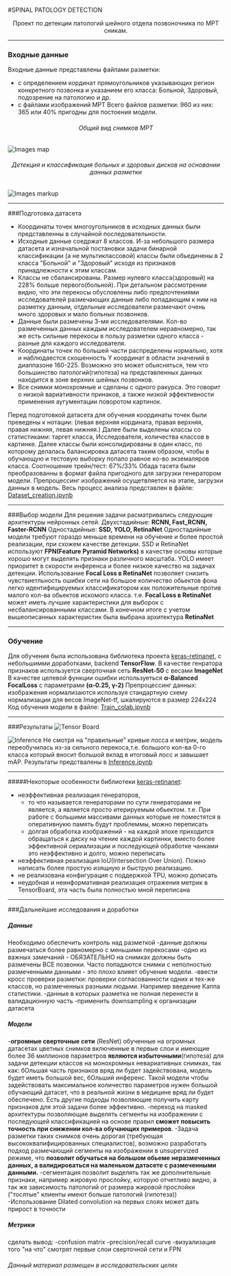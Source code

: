 #SPINAL PATOLOGY DETECTION
<center>Проект по детекции патологий шейного отдела позвоночника по МРТ сникам.</center>

-----

### Входные данные
Входные данные представлены файлами разметки: 
- с определением кординат прямоугольников указывающих регион конкретного позвонка и указанием его класса: Больной, Здоровый, подозрение на патологию и др.
- с файлами изображений МРТ
Всего файлов разметки: 960 из них: 365 или 40% пригодны для постоения модели.

###### <center>Общий вид снимков МРТ

![Images map](/content/spinal_shots_map.png)

###### <center>Детекция и классификация больных и здоровых дисков на основании данных разметки

![Images markup](/content/spinal_shots_markup.png)

----

###Подготовка датасета
- Координаты точек многоугольников в исходных данных были представленны в случайной последовательности.  
- Исходные данные соедржат 8 классов. И-за небольшого размера датасета и изначальной постановки задачи бинарной классификации (а не мультиклассовой) классы были обьединены в 2 класса "Больной" и "Здоровый" исходя из признаков принадлежности к этим классам. 
- Классы не сбалансированы. Размер нулевго класса(здоровый) на 228% больше первого(больной). При детальном рассмотрении видно, что эти перекосы обусловлены либо предпочтениями исследователей размечающих данные либо попадающим к ним на разметку данным, отдельные исследователи размечают очень много здоровых и мало больных позвонков.
- Данные были размечены 3-мя исследователями. Кол-во размеченных данных каждым исследователем неравномерно, так же есть сильные перекосы в пользу разметки одного класса - разные для каждого исследователя.
- Координаты точек по большей части распределены нормально, хотя и наблюдаестся скошенность Y координат в области значений в диаппазоне 160-225. Возможно это может обьясняться, тем что большинство патологий(гипотеза) на представленных данных находится в зоне верхних шейных позвонков.
- Все снимки монохромные и сделаны с одного ракурса. Это говорит о низкой вариативности принаков, а также низкой эффективности применения аугументации поворотом картинок.

Перед подготовкой датасета для обучения координаты точек были преведены к нотации: (левая верхняя кордината, правая верхняя, правая нижняя, левая нижняя.) Далее были выделены классы со статистиками: таргет класса, Исследователя, количества классов в картинке. Далее классы были консолидированы в один класс, по которому делалась балансировка датасета таким образом, чтобы в обучающую и тестовую выборку попало равное ко-во экземаляров класса. Соотношение трейн/тест: 67%/33%
Обада тасета были преобразованны в формат файла пригодного для загрузки генератором модели.
Препроцессинг изображений осущетвляется на этапе, загрузки данных в модель.
Весь процесс анализа представлен в файле: [Dataset_creation.ipynb](Dataset_creation.ipynb)

---

###Выбор модели
Для решения задачи расматривались следующие архитектуры нейронных сетей.
Двухстадийные: <b>RCNN, Fast_RCNN, Faster-RCNN</b>
Одностадийные: <b>SSD, YOLO, RetinaNet</b>
Одностадийные модели требуют гораздо меньше времени на обучение и более простой реализации, при схожем качестве детекции. SSD и RetinaNet используют <b>FPN(Feature Pyramid Networks)</b> в качестве основы которые хорошо могут выделять признаки различного масштаба. YOLO имеет приоритет в скорости инференса и более низкое качество на задачах детекции. Использование <b>Focal Loss в RetinaNet</b> позволяет снизить чувствиетльность ошибки сети на большое количество обьектов фона легко идентифицируемых классификатором как положительные против малого кол-ва обьектов искомого класса. т.е. <b>Focal Loss в RetinaNet</b> может иметь лучшие характеристики для выборок с несбалансированными классами.
В конечном итоге с учетом вышеописанных характеристик была выбрана архитектура <b>RetinaNet</b> 

---
### Обучение
Для обучения была использована библиотека проекта [keras-retinanet](https://github.com/fizyr/keras-retinanet), с небольшимми доработками, backend <b>TensorFlow</b>.
В качестве генратора признаков используется сверточная сеть <b>ResNet-50</b> с весами <b>ImageNet</b>
В качестве целевой функции ошибки используеться <b>α-Balanced FocalLoss</b> c параметрами <b>(α-0.25, γ-2)</b>
Препроцессинг данных: изображения нормализаются используя стандартную схему нормализации для весов ImageNet-tf, шкалируются в размер 224х224
Код обучения модели в файле: [Train_colab.ipynb](Train_colab.ipynb)

---
###Результаты
![Tensor Board](/content/TensorBoard.png)

![Inference](./content/inference.png)
Не смотря на "правильные" кривые лосса и метрик, модель переобучилась из-за сильного перекоса,т.е. большого кол-ва 0-го класса который вносит большой вклад в итоговый лосс и завышает mAP.
Результаты предствалены в [Inference.ipynb](Inference.ipynb)

----

#####Некоторые особенности библиотеки [keras-retinanet](https://github.com/fizyr/keras-retinanet):
- неэффективная реализация генераторов, 
    - то что называется генераторами по сути генераторами не является, а является просто итерируемым обьектом. т.е. При работе с большими массивами данных которые не поместятся в оперативнукю память будут проблеммы, можно переписать
    - долгая обработка изображений - на каждой эпохе приходится обращаться к диску на чтение каждой картинки, вместо более эффективной сериализации и последующей обработке чанками это неэффективно и долго, можно переписать
- неэффективная реализация IoU(Intersection Over Union). Пожно написать более простую изящную и быструю реализацию.
- не реализована конфигурация с поддержкой TPU, можно дописать
- неудобная и неинформативная реализация отражения метрик в TensorBoard, эта часть была полностью мной переписана 

---
###Дальнейшие исследования и доработки
##### Данные
Необходимо обеспечить контроль над разметкой
-данные должны размечаться более равномерно с меньшими перекосами
-одно из важных замечаний - ОБЯЗАТЕЛЬНО на снимках должны быть размечены ВСЕ позвонки. Часто попадаются снимки с неполностью размеченными данными - это плохо влияет обучение модели.
-ввести кросс проверки разметки: проверки согласованности одних и тех-же классов, но размеченных разными людьми. Например введение Каппа статистики.
-данные в которых разметка не полная перенести в валидационную часть
-применить downsampling к организации датасета

##### Модели
-<b>огромные сверточные сети</b> (ResNet) обученные на огромных датасетах цветных снимков включенные в первые слои и имеющие более 36 миллионов параметров <b>являются избыточными</b>(гипотеза) для задачи детекции классов на монохромных невариативных снимках, так как: бОльшая часть признаков вряд ли будет задействована, модель будет иметь большой вес, бОльший инференс. Такой модели чтобы задействовать максимальное количество параметров нужен большой обучающий датасет, что в реальной жизни в медицине вряд ли будет обеспечено. Есть другие подходы позволяющие получить карту признаков для этой задачи более эффективно.
-переход на masked архитектуры позволяющие выделять сегменты на изображении с последующей классификацией на основе правил <b>сможет повысить точность при снижении кол-ва обучающих примеров</b>.
-Задача разметки таких снимков очень дорогая (требующая высококвалифицированных специалистов), возможно разработать подход размечающий сегменты на изображении в unsupervized режиме, что <b>позволит обучаться на большом обьеме неразмеченных данных, а валидироваться на маленьком датасете с размеченными данными.</b>
-сегментация позволит выделять так же дополнительные признаки, например жировую прослойку, которую отчетливо видно, а так же зависимость патологий от размера жировой прослойки ("тослтые" клиенты имеют больше патологий (гипотеза))
-Использование Dilated convolution на первых слоях может дать прирост в точности

##### Метрики
сделать вывод:
-confusion matrix
-precision/recall curve
-визуализация того "на что" смотрят первые слои сверточной сети и FPN

###### Данный материал размещен в исследовательских целях 
